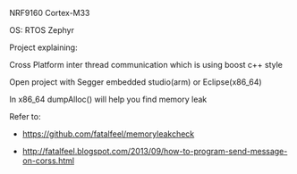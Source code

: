 NRF9160 Cortex-M33

OS: RTOS Zephyr

Project explaining:

Cross Platform inter thread communication which is using boost c++ style

Open project with Segger embedded studio(arm) or Eclipse(x86_64)

In x86_64 dumpAlloc() will help you find memory leak

Refer to:

- https://github.com/fatalfeel/memoryleakcheck

- http://fatalfeel.blogspot.com/2013/09/how-to-program-send-message-on-corss.html
